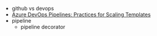 - github vs devops
- [Azure DevOps Pipelines: Practices for Scaling Templates](https://techcommunity.microsoft.com/t5/healthcare-and-life-sciences/azure-devops-pipelines-practices-for-scaling-templates/ba-p/3855524#)
- pipeline
	- pipeline decorator